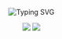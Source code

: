 <p align="center">
   <img src="https://readme-typing-svg.herokuapp.com?font=Fira+Code&pause=1000&width=435&lines=fjqz177;fjqz177.github.io" alt="Typing SVG" />
</p>

<p align="center">
<a title="Github" target="_blank" href="https://github.com/fjqz177"><img src="https://img.shields.io/badge/dynamic/json?color=%23&label=Github&prefix=have%20&query=%24.data.totalSubs&suffix=%20follower&url=https%3A%2F%2Fapi.spencerwoo.com%2Fsubstats%2F%3Fsource%3Dgithub%26queryKey%3Dfjqz177" ></a>
<a title="Bilibili" target="_blank" href="https://space.bilibili.com/436591517"><img src="https://img.shields.io/badge/dynamic/json?color=ff69b4&label=Bilibili&prefix=have%20&query=%24.data.totalSubs&suffix=%20followers&url=https%3A%2F%2Fapi.spencerwoo.com%2Fsubstats%2F%3Fsource%3Dbilibili%26queryKey%3D436591517" ></a>
</p>
